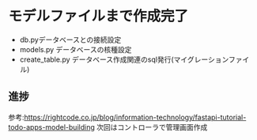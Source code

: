 # モデルファイルまで作成完了
- db.pyデータベースとの接続設定
- models.py データベースの核種設定
- create_table.py データベース作成関連のsql発行(マイグレーションファイル)

## 進捗
参考:https://rightcode.co.jp/blog/information-technology/fastapi-tutorial-todo-apps-model-building
次回はコントローラで管理画面作成
